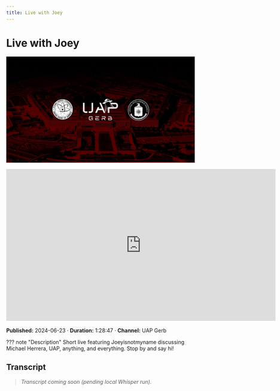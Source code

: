 ```yaml
---
title: Live with Joey
---
```


# Live with Joey

![thumbnail](../videos/azC7-UBRBSw-live-with-joey/thumb.jpg)

<iframe width="720" height="405" src="https://www.youtube.com/embed/azC7-UBRBSw" frameborder="0" allowfullscreen></iframe>

**Published:** 2024-06-23  ·  **Duration:** 1:28:47  ·  **Channel:** UAP Gerb

??? note "Description"
    Short live featuring Joeyisnotmyname discussing Michael Herrera, UAP, anything, and everything. Stop by and say hi!

## Transcript
> _Transcript coming soon (pending local Whisper run)._
